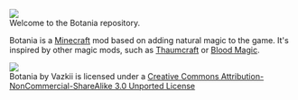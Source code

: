 ![](https://github.com/Vazkii/Botania/blob/master/web/img/logo.png)  
Welcome to the Botania repository.  

Botania is a [Minecraft](https://minecraft.net/) mod based on adding natural magic to the game. It's inspired by other magic mods, such as [Thaumcraft](http://www.minecraftforum.net/topic/2011841-) or [Blood Magic](http://www.minecraftforum.net/topic/1899223-).  

![](http://i.creativecommons.org/l/by-nc-sa/3.0/88x31.png)  
Botania by Vazkii is licensed under a [Creative Commons Attribution-NonCommercial-ShareAlike 3.0 Unported License](http://creativecommons.org/licenses/by-nc-sa/3.0/deed.en_GB)
